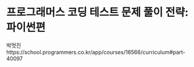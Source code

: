 <h1>프로그래머스 코딩 테스트 문제 풀이 전략: 파이썬편</h1>
박멋진<br>
https://school.programmers.co.kr/app/courses/16566/curriculum#part-40097<br>